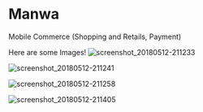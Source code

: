 # Manwa
Mobile Commerce (Shopping and Retails, Payment)

Here are some Images!
![screenshot_20180512-211233](https://user-images.githubusercontent.com/21118650/39959449-2e28d0cc-562b-11e8-987d-3590e45134fa.png)

![screenshot_20180512-211241](https://user-images.githubusercontent.com/21118650/39959450-2f5b6842-562b-11e8-8d68-9aa485b65f5b.png)

![screenshot_20180512-211258](https://user-images.githubusercontent.com/21118650/39959451-2faf2d24-562b-11e8-8f3f-795c08cc6eab.png)

![screenshot_20180512-211405](https://user-images.githubusercontent.com/21118650/39959452-300121ba-562b-11e8-9562-53aafcd51461.png)
